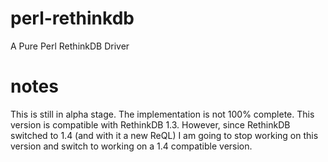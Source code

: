# perl-rethinkdb

A Pure Perl RethinkDB Driver

# notes

This is still in alpha stage. The implementation is not 100% complete. This version is compatible with RethinkDB 1.3. However, since RethinkDB switched to 1.4 (and with it a new ReQL) I am going to stop working on this version and switch to working on a 1.4 compatible version.

